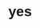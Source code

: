 # yes

<!doctype html>
<html>
    <style>
    body {
        font-family: arial, Helvetica, sans-serif;
    }
    .navbar {
        overflow: hidden;
        background-color: #333;
    }
    .navbar a {
        float:left;
        font-size:16px;
        color:white;
        text-align:center;
        padding:14px 16px;
        text-decoration:none;
    }
    .dropdown {
        float:right;
        overflow:hidden;
    }
    
    .dropdown .dropbtn {
        font-size:16px;
        border:none;
        outline:none;
        color:white;
        padding:14px 16px;
        background-color:inherit;
        font-family:inherit;
        margin:0;
        
    }
    .dropdown:hover
    .dropbtn{
        background-color:#90afff;
    }
    .navbar a:hover{
        background-color: #ff7d74;
    }
    
    .dropdown-content{
        display:none;
        position:absolute;
        background-color:#f9f9f9;
        min-width: 160px;
        box-shadow:0px 8px 16px 0px rgba(0,0,0,0.2);
        z-index:1;
    }
    .dropdown-content a {
      float: none;
      color: black;
      padding: 12px 16px;
      text-decoration: none;
      display: block;
      text-align: left;
      
    }
    .dropdown-content a:hover {
         background-color:#90afff;
         
    }
    .dropdown:hover .dropdown-content {
        display: block;
    }
    .head{
        font-size:20px;
        color:#90afff;
        text-shadow:2px 2px 4px #000000;
    } 
    </style>
    <body>
    <!--this is the start of the navbar-->
    <div class="navbar">
        <a href="#home">Home</a>
        <a href="#news">Interesting</a>
        <div class="dropdown">
            <button class="dropbtn">Projects   
                <i class="fa fa-caret-down"></i>
            </button>
            
            <div class="dropdown-content" id="myDropdown">
                <a href="#">Explorer<br>Project</a>
                <a href="#">Working<br>on it</a>
                <a href="#">classwork</a>
            </div>
        </div>
    </div>
    <center><p style="outline:none;"><a href="https://docs.google.com/drawings/d/e/2PACX-1vR4vKOtH5gtsVq4CwHanTUFlxenZ_KMVKJHi09vc1L7M_6N7k_G40DGTpjiHNgIFnph9CHkW0JVS5A4/pub?w=960&amp;h=720"> 
    here lies an important image</a></p></center>
    <p> 2a. The vr reality headset is a great example of computing innovation, not only does this device of various complex algorithms and high degree software which help important people to create, visionalize, and provides an experience that no one will forgot.This computational artifact was regularly used to help Doctor practice a multitude of different surgery procedures and a test for another different software to be create such as the high definition hologram.Overall the vr headset succeed in doing it’s main function and became a product that everyone can have.

2b. For starters creating an algorithm for the gyroscope was not easy. Determining weight on a headset is not that easy you have to solve the many problem such as the sensors, the weight scale that check where your head is moving, and lastly a connection between the controller and there sensors.once you figure out this process we proceed with creating an environment that you can interact with.all of this meanwhile you are talking to different people who are also creating such environment for help and support.

2c.The most beneficial effect of the vr headset is the accessibility to create environment, scenarios, and ideas such as a building that hasn’t even been made yet by using its blueprints you can see what the house would look like and determine if you wanted to change anything.Similar another great use of the vr headset and one of the most important is the use of creating the scenario for a doctor so that they can practice with. The negative effect of the vr headset is like other devices it can be a distraction to anyone using it causing a lack of knowledge of time that can cause a great deal of problems. The next and the last problem is the possibility of lack of awareness to your surroundings that could cause accidents to be specific deaths if condition met.

2d.Well the data that my innovation uses is a combination of weighting, the field algorithm  that determines whether an object is close by to the person or far away.By inputting these condition you can create a environment that is totally interactive  with a set of values that are 1s and zeros.the data storage concern with this devices is the ability to store such data you see the vr headset is a internet linking devices like many other but this one is very vulnerable you cyber attacks currently in development to security for the headset.

2e.https://buildzap.com/best-vr-headsets-review/ 
    https://www.techviz.net/techviz-vr-software 
   https://whatis.techtarget.com/definition/VR-headset-virtual-reality-headset 

</p>
  
    

       
        </body>
        
        </html>
